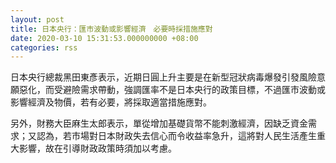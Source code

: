 ```yaml
---
layout: post
title: 日本央行：匯市波動或影響經濟　必要時採措施應對
date: 2020-03-10 15:31:53.000000000 +08:00
categories: rss
---
```


日本央行總裁黑田東彥表示，近期日圓上升主要是在新型冠狀病毒爆發引發風險意願惡化，而受避險需求帶動，強調匯率不是日本央行的政策目標，不過匯市波動或影響經濟及物價，若有必要，將採取適當措施應對。

另外，財務大臣麻生太郎表示，單從增加基礎貨幣不能刺激經濟，因缺乏資金需求；又認為，若市場對日本財政失去信心而令收益率急升，這將對人民生活產生重大影響，故在引導財政政策時須加以考慮。
